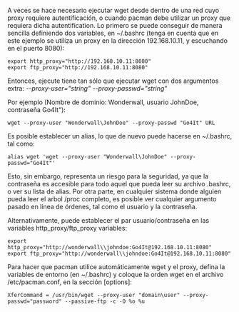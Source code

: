 A veces se hace necesario ejecutar wget desde dentro de una red cuyo proxy requiere autentificación, o cuando pacman debe utilizar un proxy que requiera dicha autentification. Lo primero se puede conseguir de manera sencilla definiendo dos variables, en ~/.bashrc (tenga en cuenta que en este ejemplo se utiliza un proxy en la dirección 192.168.10.11, y escuchando en el puerto 8080):

```
export http_proxy="http://192.168.10.11:8080"
export ftp_proxy="http://192.168.10.11:8080"

```

Entonces, ejecute tiene tan sólo que ejecutar wget con dos argumentos extra: *--proxy-user="string" --proxy-passwd="string"*

Por ejemplo (Nombre de dominio: Wonderwall, usuario JohnDoe, contraseña Go4It"):

 `wget --proxy-user "Wonderwall\JohnDoe" --proxy-passwd "Go4It" URL` 

Es posible establecer un alias, lo que de nuevo puede hacerse en ~/.bashrc, tal como:

```
alias wget 'wget --proxy-user "Wonderwall\JohnDoe" --proxy-passwd="Go4It"'

```

Esto, sin embargo, representa un riesgo para la seguridad, ya que la contraseña es accesible para todo aquel que pueda leer su archivo .bashrc, o ver su lista de alias. Por otra parte, en cualquier sistema donde alguien pueda leer el arbol /proc completo, es posible ver cualquier argumento pasado en línea de órdenes, tal como el usuario y la contraseña.

Alternativamente, puede establecer el par usuario/contraseña en las variables http_proxy/ftp_proxy variables:

```
export http_proxy="http://wonderwall\\johndoe:Go4It@192.168.10.11:8080"
export ftp_proxy="http://wonderwall\\johndoe:Go4It@192.168.10.11:8080"

```

Para hacer que pacman utilice automáticamente wget y el proxy, defina la variables de entorno (en ~/.bashrc) y coloque la orden wget en el archivo /etc/pacman.conf, en la sección [options]:

```
XferCommand = /usr/bin/wget --proxy-user "domain\user" --proxy-passwd="password" --passive-ftp -c -O %o %u

```